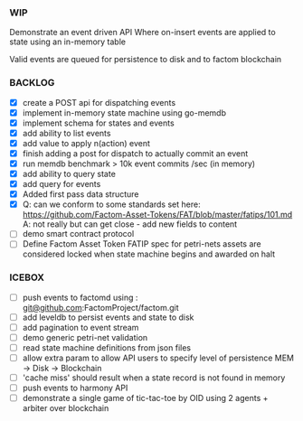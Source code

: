 ### WIP

Demonstrate an event driven API
Where on-insert events are applied to state using an in-memory table

Valid events are queued for persistence to disk and to factom blockchain

### BACKLOG
 
- [x] create a POST api for dispatching events
- [x] implement in-memory state machine using go-memdb
- [x] implement schema for states and events
- [x] add ability to list events 
- [x] add value to apply n(action) event
- [x] finish adding a post for dispatch to actually commit an event
- [x] run memdb benchmark > 10k event commits /sec (in memory)
- [x] add ability to query state
- [x] add query for events
- [x] Added first pass data structure
- [x] Q: can we conform to some standards set here: https://github.com/Factom-Asset-Tokens/FAT/blob/master/fatips/101.md
      A: not really but can get close - add new fields to content
- [ ] demo smart contract protocol
- [ ] Define Factom Asset Token FATIP spec for petri-nets
      assets are considered locked when state machine begins and awarded on halt 

### ICEBOX
- [ ] push events to factomd using : git@github.com:FactomProject/factom.git
- [ ] add leveldb to persist events and state to disk
- [ ] add pagination to event stream
- [ ] demo generic petri-net validation
- [ ] read state machine definitions from json files
- [ ] allow extra param to allow API users to specify level of persistence MEM -> Disk -> Blockchain
- [ ] 'cache miss' should result when a state record is not found in memory
- [ ] push events to harmony API
- [ ] demonstrate a single game of tic-tac-toe by OID using 2 agents + arbiter over blockchain
